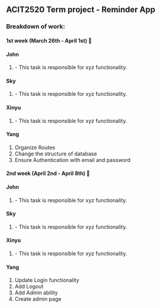## ACIT2520 Term project - Reminder App

### Breakdown of work:

#### 1st week (March 26th - April 1st) 🚀

#### John

1. <Insert Some Task Here> - This task is responsible for xyz functionality.

#### Sky

1. <Insert Some Task Here> - This task is responsible for xyz functionality.

#### Xinyu

1. <Insert Some Task Here> - This task is responsible for xyz functionality.

#### Yang

1. Organize Routes
2. Change the structure of database
3. Ensure Authentication with email and password

#### 2nd week (April 2nd - April 8th) 🚀

#### John

1. <Insert Some Task Here> - This task is responsible for xyz functionality.

#### Sky

1. <Insert Some Task Here> - This task is responsible for xyz functionality.

#### Xinyu

1. <Insert Some Task Here> - This task is responsible for xyz functionality.

#### Yang

1. Update Login functionality
2. Add Logout
3. Add Admin ability
4. Create admin page
